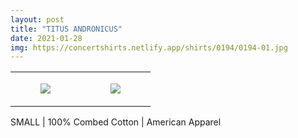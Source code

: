 ```yaml
---
layout: post
title: "TITUS ANDRONICUS"
date: 2021-01-28
img: https://concertshirts.netlify.app/shirts/0194/0194-01.jpg
---
```




<table style="width:100%;"><tr><td style="vertical-align:top;">
      <figure class="tmblr-full" data-orig-height="2048" data-orig-width="1365" data-orig-src="https://concertshirts.netlify.app/shirts/0194/0194-01.jpg"><img src="https://64.media.tumblr.com/26d5bcf085b5915011f27810b1de69be/4013858b248fde1c-ff/s540x810/91e2f3ce1ebe03820c89420a313c6cdac90d16ea.jpg" data-orig-height="2048" data-orig-width="1365" data-orig-src="https://concertshirts.netlify.app/shirts/0194/0194-01.jpg"/></figure></td>
    <td style="vertical-align:top;">
      <figure class="tmblr-full" data-orig-height="2048" data-orig-width="1365" data-orig-src="https://concertshirts.netlify.app/shirts/0194/0194-02.jpg"><img src="https://64.media.tumblr.com/bbd03e7514e5566c0889e10449809168/4013858b248fde1c-00/s540x810/7273133dbcdeebb7795f0f455aa888fb8858ec02.jpg" data-orig-height="2048" data-orig-width="1365" data-orig-src="https://concertshirts.netlify.app/shirts/0194/0194-02.jpg"/></figure></td>
  </tr></table><p>
  SMALL | 100% Combed Cotton | American Apparel
</p>

